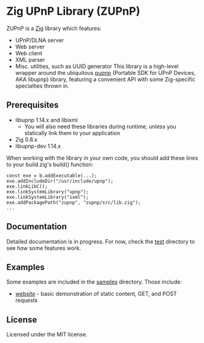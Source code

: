 # Zig UPnP Library (ZUPnP)
ZUPnP is a [Zig](https://ziglang.org/) library which features:
* UPnP/DLNA server
* Web server
* Web client
* XML parser
* Misc. utilities, such as UUID generator
This library is a high-level wrapper around the ubiquitous [pupnp](https://pupnp.sourceforge.io/) (Portable SDK for UPnP Devices, AKA libupnp) library, featuring a convenient API with some Zig-specific specialties thrown in.

## Prerequisites
* libupnp 1.14.x and libixml
  * You will also need these libraries during runtime, unless you statically link them to your application
* Zig 0.8.x
* libupnp-dev 1.14.x

When working with the library in your own code, you should add these lines to your build.zig's build() function:
```zig
const exe = b.addExecutable(...);
exe.addIncludeDir("/usr/include/upnp");
exe.linkLibC();
exe.linkSystemLibrary("upnp");
exe.linkSystemLibrary("ixml");
exe.addPackagePath("zupnp", "zupnp/src/lib.zig");
...
```

## Documentation
Detailed documentation is in progress. For now, check the [test](test) directory to see how some features work.

## Examples
Some examples are included in the [samples](samples) directory. Those include:
* [website](samples/website) - basic demonstration of static content, GET, and POST requests

## License
Licensed under the MIT license.
